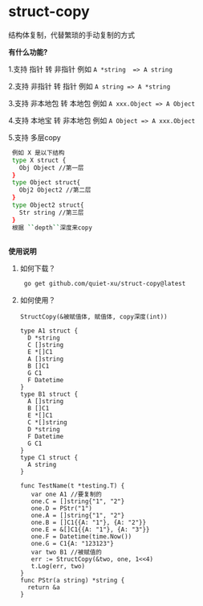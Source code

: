 # struct-copy

结构体复制，代替繁琐的手动复制的方式

**有什么功能?**

1.支持 指针 转 非指针
例如 `` A *string  => A string  ``

2.支持 非指针 转 指针
例如 `` A string => A *string ``

3.支持 非本地包 转 本地包
例如 `` A xxx.Object => A Object ``

4.支持 本地宝 转 非本地包
例如 `` A Object => A xxx.Object ``

5.支持 多层copy
   ```bash
    例如 X 是以下结构
    type X struct {
      Obj Object //第一层
    }
    type Object struct{
      Obj2 Object2 //第二层
    }
    type Object2 struct{
      Str string //第三层
    }
    根据 ``depth``深度来copy
    
   ```



**使用说明**

1. 如何下载？
   ```bash
    go get github.com/quiet-xu/struct-copy@latest
   ```
2. 如何使用？
   ```
   StructCopy(&被赋值体, 赋值体, copy深度(int))
   
   type A1 struct {
     D *string
     C []string
     E *[]C1
     A []string
     B []C1
     G C1
     F Datetime
   }
   type B1 struct {
     A []string
     B []C1
     E *[]C1
     C *[]string
     D *string
     F Datetime
     G C1
   }
   type C1 struct {
     A string
   }

   func TestName(t *testing.T) {
      var one A1 //要复制的
      one.C = []string{"1", "2"}
      one.D = PStr("1")
      one.A = []string{"1", "2"}
      one.B = []C1{{A: "1"}, {A: "2"}}
      one.E = &[]C1{{A: "1"}, {A: "3"}}
      one.F = Datetime(time.Now())
      one.G = C1{A: "123123"}
      var two B1 //被赋值的
      err := StructCopy(&two, one, 1<<4)
      t.Log(err, two)
   }
   func PStr(a string) *string {
     return &a
   }

   ```